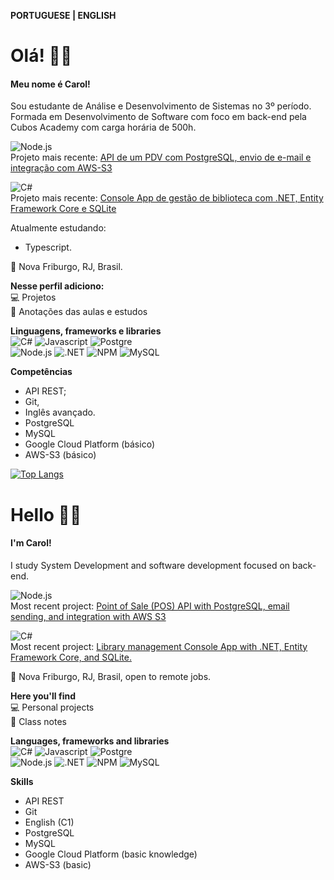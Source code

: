 **PORTUGUESE | ENGLISH**

# Olá! 🙋‍♀️

#### Meu nome é Carol!
Sou estudante de Análise e Desenvolvimento de Sistemas no 3º período.  
Formada em Desenvolvimento de Software com foco em back-end pela Cubos Academy com carga horária de 500h.

![Node.js](https://img.shields.io/badge/Node%20js-339933?style=for-the-badge&logo=nodedotjs&logoColor=white)  
Projeto mais recente: [API de um PDV com PostgreSQL, envio de e-mail e integração com AWS-S3](https://github.com/carolrochafloro/pdv-conclusao-b2b-ifood-cubos)  

![C#](https://img.shields.io/badge/C%23-239120?style=for-the-badge&logo=c-sharp&logoColor=white)  
Projeto mais recente: [Console App de gestão de biblioteca com .NET, Entity Framework Core e SQLite](https://github.com/carolrochafloro/gestao-biblioteca-csharp)  

Atualmente estudando:  
- Typescript.

📍 Nova Friburgo, RJ, Brasil.

**Nesse perfil adiciono:**  
💻 Projetos  
📖 Anotações das aulas e estudos   

**Linguagens, frameworks e libraries**  
![C#](https://img.shields.io/badge/C%23-239120?style=for-the-badge&logo=c-sharp&logoColor=white) ![Javascript](https://img.shields.io/badge/JavaScript-323330?style=for-the-badge&logo=javascript&logoColor=F7DF1E) ![Postgre](https://img.shields.io/badge/PostgreSQL-316192?style=for-the-badge&logo=postgresql&logoColor=white)  
![Node.js](https://img.shields.io/badge/Node%20js-339933?style=for-the-badge&logo=nodedotjs&logoColor=white) ![.NET](https://img.shields.io/badge/.NET-512BD4?style=for-the-badge&logo=dotnet&logoColor=white) ![NPM](https://img.shields.io/badge/npm-CB3837?style=for-the-badge&logo=npm&logoColor=white) ![MySQL](https://img.shields.io/badge/MySQL-005C84?style=for-the-badge&logo=mysql&logoColor=white)


**Competências**
- API REST;
- Git,
- Inglês avançado.
- PostgreSQL
- MySQL
- Google Cloud Platform (básico)
- AWS-S3 (básico)


[![Top Langs](https://github-readme-stats.vercel.app/api/top-langs/?username=carolrochafloro)](https://github.com/anuraghazra/github-readme-stats)

# Hello 🙋‍♀️

#### I'm Carol!
I study System Development and software development focused on back-end.

![Node.js](https://img.shields.io/badge/Node%20js-339933?style=for-the-badge&logo=nodedotjs&logoColor=white)  
Most recent project: [Point of Sale (POS) API with PostgreSQL, email sending, and integration with AWS S3](https://github.com/carolrochafloro/pdv-conclusao-b2b-ifood-cubos)  

![C#](https://img.shields.io/badge/C%23-239120?style=for-the-badge&logo=c-sharp&logoColor=white)  
Most recent project: [Library management Console App with .NET, Entity Framework Core, and SQLite.](https://github.com/carolrochafloro/gestao-biblioteca-csharp)  

📍 Nova Friburgo, RJ, Brasil, open to remote jobs.

**Here you'll find**  
💻 Personal projects  
📖 Class notes    

**Languages, frameworks and libraries**  
![C#](https://img.shields.io/badge/C%23-239120?style=for-the-badge&logo=c-sharp&logoColor=white) ![Javascript](https://img.shields.io/badge/JavaScript-323330?style=for-the-badge&logo=javascript&logoColor=F7DF1E) ![Postgre](https://img.shields.io/badge/PostgreSQL-316192?style=for-the-badge&logo=postgresql&logoColor=white)  
![Node.js](https://img.shields.io/badge/Node%20js-339933?style=for-the-badge&logo=nodedotjs&logoColor=white) ![.NET](https://img.shields.io/badge/.NET-512BD4?style=for-the-badge&logo=dotnet&logoColor=white) ![NPM](https://img.shields.io/badge/npm-CB3837?style=for-the-badge&logo=npm&logoColor=white) ![MySQL](https://img.shields.io/badge/MySQL-005C84?style=for-the-badge&logo=mysql&logoColor=white)  


**Skills**
- API REST
- Git
- English (C1)
- PostgreSQL
- MySQL
- Google Cloud Platform (basic knowledge)
- AWS-S3 (basic)
